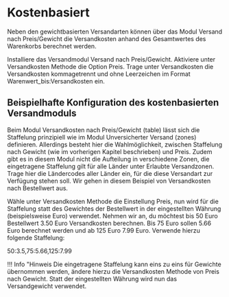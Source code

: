 # Kostenbasiert 

Neben den gewichtbasierten Versandarten können über das Modul Versand nach Preis/Gewicht die Versandkosten anhand des Gesamtwertes des Warenkorbs berechnet werden.

Installiere das Versandmodul Versand nach Preis/Gewicht. Aktiviere unter Versandkosten Methode die Option Preis. Trage unter Versandkosten die Versandkosten kommagetrennt und ohne Leerzeichen im Format Warenwert\_bis:Versandkosten ein.

## Beispielhafte Konfiguration des kostenbasierten Versandmoduls 

Beim Modul Versandkosten nach Preis/Gewicht \(table\) lässt sich die Staffelung prinzipiell wie im Modul Unversicherter Versand \(zones\) definieren. Allerdings besteht hier die Wahlmöglichkeit, zwischen Staffelung nach Gewicht \(wie im vorherigen Kapitel beschrieben\) und Preis. Zudem gibt es in diesem Modul nicht die Aufteilung in verschiedene Zonen, die eingetragene Staffelung gilt für alle Länder unter Erlaubte Versandzonen. Trage hier die Ländercodes aller Länder ein, für die diese Versandart zur Verfügung stehen soll. Wir gehen in diesem Beispiel von Versandkosten nach Bestellwert aus.

Wähle unter Versandkosten Methode die Einstellung Preis, nun wird für die Staffelung statt des Gewichtes der Bestellwert in der eingestellten Währung \(beispielsweise Euro\) verwendet. Nehmen wir an, du möchtest bis 50 Euro Bestellwert 3.50 Euro Versandkosten berechnen. Bis 75 Euro sollen 5.66 Euro berechnet werden und ab 125 Euro 7.99 Euro. Verwende hierzu folgende Staffelung:

50:3.5,75:5.66,125:7.99

!!! Info "Hinweis
	 Die eingetragene Staffelung kann eins zu eins für Gewichte übernommen werden, ändere hierzu die Versandkosten Methode von Preis nach Gewicht. Statt der eingestellten Währung wird nun das Versandgewicht verwendet.



